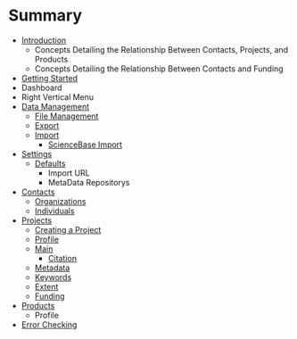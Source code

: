 # Summary

* [Introduction](README.md)
  * Concepts Detailing the Relationship Between Contacts, Projects, and Products
  * Concepts Detailing the Relationship Between Contacts and Funding
* [Getting Started](getting-started.md)
* Dashboard
* Right Vertical Menu
* [Data Management](data-management.md)
  * [File Management](data-management/file-management.md)
  * [Export](data-management/export.md)
  * [Import](data-management/import.md)
    * [ScienceBase Import](data-management/import/sciencebase-import.md)
* [Settings](settings.md)
  * [Defaults](settings/defaults.md)
    * Import URL
    * MetaData Repositorys
* [Contacts](chapter1.md)
  * [Organizations](chapter1/organizations.md)
  * [Individuals](chapter1/individuals.md)
* [Projects](projects.md)
  * [Creating a Project](projects/creating-an-project-record.md)
  * [Profile](projects/profile.md)
  * [Main](projects/main.md)
    * [Citation](projects/main/citation.md)
  * [Metadata](projects/metadata.md)
  * [Keywords](projects/keywords.md)
  * [Extent](projects/extent.md)
  * [Funding](projects/funding.md)
* [Products](products.md)
  * Profile
* [Error Checking](error-checking.md)

